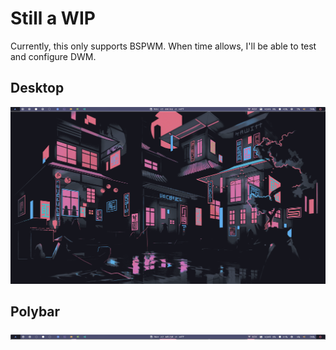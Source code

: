 # Still a WIP

Currently, this only supports BSPWM. When time allows, I'll be able to test and configure DWM.

## Desktop

![desktop](.github/assets/Empty_Desktop.png)

## Polybar

![bar](.github/assets/Bar.png)
